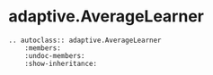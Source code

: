 # adaptive.AverageLearner

```{eval-rst}
.. autoclass:: adaptive.AverageLearner
    :members:
    :undoc-members:
    :show-inheritance:
```
